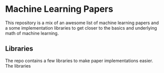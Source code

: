 # Machine Learning Papers

This repository is a mix of an awesome list of machine learning papers and a some
implementation libraries to get closer to the basics and underlying math of machine
learning.

## Libraries

The repo contains a few libraries to make paper implementations easier. The libraries
